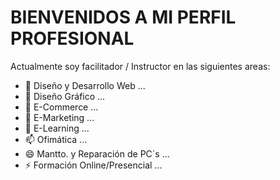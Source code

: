 <div id="profile">
  <h1>BIENVENIDOS A MI PERFIL PROFESIONAL</h1>
Actualmente soy facilitador / Instructor en las siguientes areas:

  
- 🔭 Diseño y Desarrollo Web ...
- 🌱 Diseño Gráfico ...
- 👯 E-Commerce ...
- 🤔 E-Marketing ...
- 💬 E-Learning ...
- 📫 Ofimática ...
- 😄 Mantto. y Reparación de PC´s ...
- ⚡ Formación Online/Presencial ...

</div>
